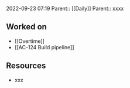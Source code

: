 2022-09-23 07:19
Parent:: [[Daily]] 
Parent:: xxxx

## Worked on

- [[Overtime]]
- [[AC-124 Build pipeline]]

## Resources

- xxx
